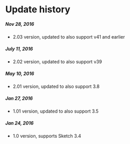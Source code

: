 # Update history

##### Nov 28, 2016
* 2.03 version, updated to also support v41 and earlier

##### July 11, 2016
* 2.02 version, updated to also support v39

##### May 10, 2016
* 2.01 version, updated to also support 3.8

##### Jan 27, 2016
* 1.01 version, updated to also support 3.5

##### Jan 24, 2016
* 1.0 version, supports Sketch 3.4
